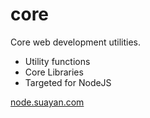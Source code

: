 # core
Core web development utilities.

- Utility functions
- Core Libraries
- Targeted for NodeJS

[node.suayan.com](https://node.suayan.com)
